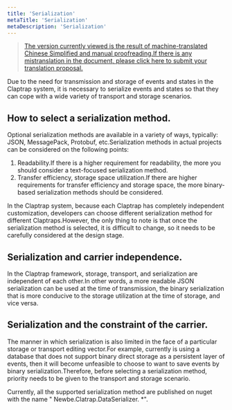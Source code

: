 ```yaml
---
title: 'Serialization'
metaTitle: 'Serialization'
metaDescription: 'Serialization'
---
```


> [The version currently viewed is the result of machine-translated Chinese Simplified and manual proofreading.If there is any mistranslation in the document, please click here to submit your translation proposal.](https://crwd.in/newbeclaptrap)

Due to the need for transmission and storage of events and states in the Claptrap system, it is necessary to serialize events and states so that they can cope with a wide variety of transport and storage scenarios.

## How to select a serialization method.

Optional serialization methods are available in a variety of ways, typically: JSON, MessagePack, Protobuf, etc.Serialization methods in actual projects can be considered on the following points:

1. Readability.If there is a higher requirement for readability, the more you should consider a text-focused serialization method.
2. Transfer efficiency, storage space utilization.If there are higher requirements for transfer efficiency and storage space, the more binary-based serialization methods should be considered.

In the Claptrap system, because each Claptrap has completely independent customization, developers can choose different serialization method for different Claptraps.However, the only thing to note is that once the serialization method is selected, it is difficult to change, so it needs to be carefully considered at the design stage.

## Serialization and carrier independence.

In the Claptrap framework, storage, transport, and serialization are independent of each other.In other words, a more readable JSON serialization can be used at the time of transmission, the binary serialization that is more conducive to the storage utilization at the time of storage, and vice versa.

## Serialization and the constraint of the carrier.

The manner in which serialization is also limited in the face of a particular storage or transport editing vector.For example, currently is using a database that does not support binary direct storage as a persistent layer of events, then it will become unfeasible to choose to want to save events by binary serialization.Therefore, before selecting a serialization method, priority needs to be given to the transport and storage scenario.

Currently, all the supported serialization method are published on nuget with the name " Newbe.Clatrap.DataSerializer. \*".
